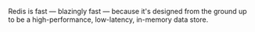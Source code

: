 Redis is fast — blazingly fast — because it's designed from the ground up to be a high-performance, low-latency, in-memory data store.  
